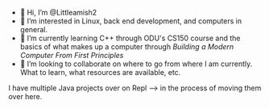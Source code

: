 - 👋 Hi, I’m @Littleamish2
- 👀 I’m interested in Linux, back end development, and computers in general.
- 🌱 I’m currently learning C++ through ODU's CS150 course and the basics of what makes up a computer through _Building a Modern Computer From First Principles_
- 💞️ I’m looking to collaborate on where to go from where I am currently. What to learn, what resources are available, etc.

I have multiple Java projects over on Repl --> in the process of moving them over here.
<!---
Littleamish2/Littleamish2 is a ✨ special ✨ repository because its `README.md` (this file) appears on your GitHub profile.
You can click the Preview link to take a look at your changes.
--->
